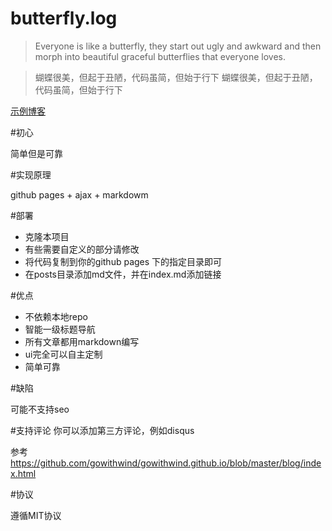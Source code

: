butterfly.log
=============

>Everyone is like a butterfly, they start out ugly and awkward and then morph into beautiful graceful butterflies that everyone loves. 

>蝴蝶很美，但起于丑陋，代码虽简，但始于行下
>蝴蝶很美，但起于丑陋，代码虽简，但始于行下

[示例博客](http://gowithwind.github.io/blog/)

#初心

简单但是可靠

#实现原理

github pages + ajax + markdowm

#部署

- 克隆本项目
- 有些需要自定义的部分请修改
- 将代码复制到你的github pages 下的指定目录即可
- 在posts目录添加md文件，并在index.md添加链接

#优点

- 不依赖本地repo
- 智能一级标题导航
- 所有文章都用markdown编写
- ui完全可以自主定制
- 简单可靠

#缺陷

可能不支持seo

#支持评论
你可以添加第三方评论，例如disqus

参考<https://github.com/gowithwind/gowithwind.github.io/blob/master/blog/index.html>


#协议

遵循MIT协议
